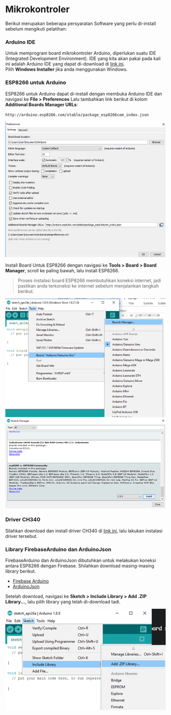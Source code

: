 # Mikrokontroler

Berikut merupakan beberapa persyaratan Software yang perlu di-install sebelum mengikuti pelatihan:

### Arduino IDE
Untuk memprogram board mikrokontroler Arduino, diperlukan suatu IDE (Integrated Development Environment). IDE yang kita akan pakai pada kali ini adalah Arduino IDE yang dapat di-download di [link ini](https://www.arduino.cc/en/Main/Software).  
Pilih **Windows Installer** jika anda menggunakan Windows.

### ESP8266 untuk Arduino
ESP8266 untuk Arduino dapat di-install dengan membuka Arduino IDE dan navigasi ke **File > Preferences** Lalu tambahkan link berikut di kolom **Additional Boards Manager URLs**:  

`http://arduino.esp8266.com/stable/package_esp8266com_index.json`  

![langkah_2](assets/images/langkah_2.png)

Install Board Untuk ESP8266 dengan navigasi ke **Tools > Board > Board Manager**, scroll ke paling bawah, lalu install ESP8266.

> Proses instalasi board ESP8266 membutuhkan koneksi internet, jadi pastikan anda terkoneksi ke internet sebelum menjalankan langkah berikut.

![langkah_3](assets/images/langkah_3.png)
![langkah_3a](assets/images/langkah_3a.png)

### Driver CH340
Silahkan download dan install driver CH340 di [link ini](https://sparks.gogo.co.nz/assets/_site_/downloads/CH34x_Install_Windows_v3_4.zip), lalu lakukan instalasi driver tersebut.


### Library FirebaseArduino dan ArduinoJson
FirebaseArduino dan ArduinoJson dibutuhkan untuk melakukan koneksi antara ESP8266 dengan Firebase. Shilahkan download masing-masing library berikut.
* [Firebase Arduino](https://github.com/FirebaseExtended/firebase-arduino/archive/v0.4rc1.zip)
* [ArduinoJson](https://github.com/bblanchon/ArduinoJson/archive/v5.13.5.zip)

Setelah download, navigasi ke **Sketch > Include Library > Add .ZIP Library...**, lalu pilih library yang telah di-download tadi.

![langkah_3b](assets/images/langkah_3b.png)




